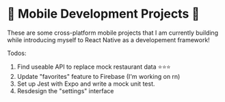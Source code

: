 # 📱 Mobile Development Projects 📱

These are some cross-platform mobile projects that I am currently building while introducing myself to React Native as a developement framework!

Todos:

1. Find useable API to replace mock restaurant data ⭐⭐⭐
2. Update "favorites" feature to Firebase (I'm working on rn)
3. Set up Jest with Expo and write a mock unit test.
4. Resdesign the "settings" interface
